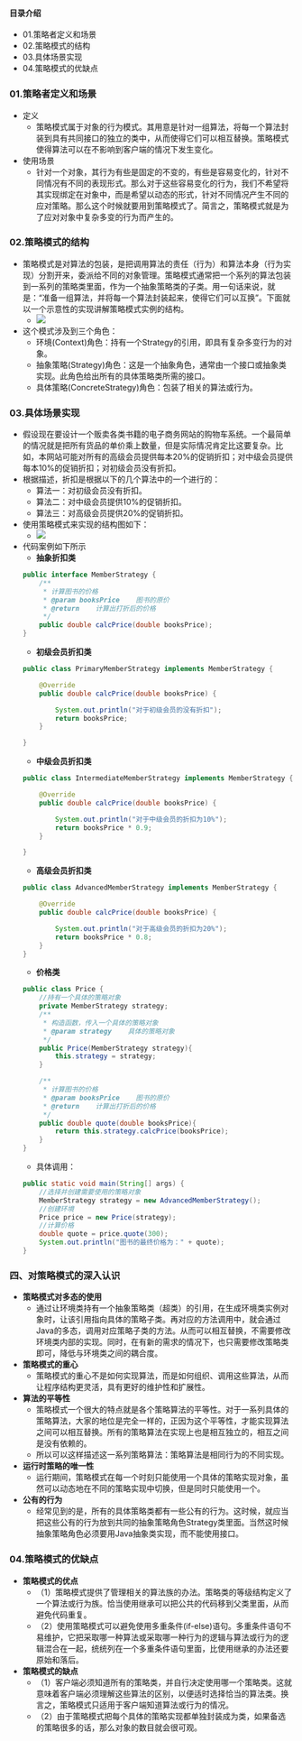 #### 目录介绍
- 01.策略者定义和场景
- 02.策略模式的结构
- 03.具体场景实现
- 04.策略模式的优缺点



### 01.策略者定义和场景
- 定义
    - 策略模式属于对象的行为模式。其用意是针对一组算法，将每一个算法封装到具有共同接口的独立的类中，从而使得它们可以相互替换。策略模式使得算法可以在不影响到客户端的情况下发生变化。
- 使用场景
    - 针对一个对象，其行为有些是固定的不变的，有些是容易变化的，针对不同情况有不同的表现形式。那么对于这些容易变化的行为，我们不希望将其实现绑定在对象中，而是希望以动态的形式，针对不同情况产生不同的应对策略。那么这个时候就要用到策略模式了。简言之，策略模式就是为了应对对象中复杂多变的行为而产生的。


### 02.策略模式的结构
- 策略模式是对算法的包装，是把调用算法的责任（行为）和算法本身（行为实现）分割开来，委派给不同的对象管理。策略模式通常把一个系列的算法包装到一系列的策略类里面，作为一个抽象策略类的子类。用一句话来说，就是：“准备一组算法，并将每一个算法封装起来，使得它们可以互换”。下面就以一个示意性的实现讲解策略模式实例的结构。  
    - ![](http://upload-images.jianshu.io/upload_images/3985563-b97fa59581b3c88c.png?imageMogr2/auto-orient/strip%7CimageView2/2/w/1240)
- 这个模式涉及到三个角色：
    - 环境\(Context\)角色：持有一个Strategy的引用，即具有复杂多变行为的对象。
    - 抽象策略\(Strategy\)角色：这是一个抽象角色，通常由一个接口或抽象类实现。此角色给出所有的具体策略类所需的接口。
    - 具体策略\(ConcreteStrategy\)角色：包装了相关的算法或行为。



### 03.具体场景实现
- 假设现在要设计一个贩卖各类书籍的电子商务网站的购物车系统。一个最简单的情况就是把所有货品的单价乘上数量，但是实际情况肯定比这要复杂。比如，本网站可能对所有的高级会员提供每本20%的促销折扣；对中级会员提供每本10%的促销折扣；对初级会员没有折扣。
- 根据描述，折扣是根据以下的几个算法中的一个进行的：
    - 算法一：对初级会员没有折扣。
    - 算法二：对中级会员提供10%的促销折扣。
    - 算法三：对高级会员提供20%的促销折扣。
- 使用策略模式来实现的结构图如下：  
    - ![](http://upload-images.jianshu.io/upload_images/3985563-3fcb880d2e7c5e2b.png?imageMogr2/auto-orient/strip%7CimageView2/2/w/1240)
- 代码案例如下所示
    - **抽象折扣类**
    ```java
    public interface MemberStrategy {
        /**
         * 计算图书的价格
         * @param booksPrice    图书的原价
         * @return    计算出打折后的价格
         */
        public double calcPrice(double booksPrice);
    }
    ```
    - **初级会员折扣类**
    ```java
    public class PrimaryMemberStrategy implements MemberStrategy {
    
        @Override
        public double calcPrice(double booksPrice) {
    
            System.out.println("对于初级会员的没有折扣");
            return booksPrice;
        }
    
    }
    ```
    - **中级会员折扣类**
    ```java
    public class IntermediateMemberStrategy implements MemberStrategy {
    
        @Override
        public double calcPrice(double booksPrice) {
    
            System.out.println("对于中级会员的折扣为10%");
            return booksPrice * 0.9;
        }
    
    }
    ```
    - **高级会员折扣类**
    ```java
    public class AdvancedMemberStrategy implements MemberStrategy {
    
        @Override
        public double calcPrice(double booksPrice) {
    
            System.out.println("对于高级会员的折扣为20%");
            return booksPrice * 0.8;
        }
    }
    ```
    - **价格类**
    ```java
    public class Price {
        //持有一个具体的策略对象
        private MemberStrategy strategy;
        /**
         * 构造函数，传入一个具体的策略对象
         * @param strategy    具体的策略对象
         */
        public Price(MemberStrategy strategy){
            this.strategy = strategy;
        }
    
        /**
         * 计算图书的价格
         * @param booksPrice    图书的原价
         * @return    计算出打折后的价格
         */
        public double quote(double booksPrice){
            return this.strategy.calcPrice(booksPrice);
        }
    }
    ```
    - 具体调用：
    ```java
    public static void main(String[] args) {
        //选择并创建需要使用的策略对象
        MemberStrategy strategy = new AdvancedMemberStrategy();
        //创建环境
        Price price = new Price(strategy);
        //计算价格
        double quote = price.quote(300);
        System.out.println("图书的最终价格为：" + quote);
    }
    ```


### 四、对策略模式的深入认识
- **策略模式对多态的使用**
    - 通过让环境类持有一个抽象策略类（超类）的引用，在生成环境类实例对象时，让该引用指向具体的策略子类。再对应的方法调用中，就会通过Java的多态，调用对应策略子类的方法。从而可以相互替换，不需要修改环境类内部的实现。同时，在有新的需求的情况下，也只需要修改策略类即可，降低与环境类之间的耦合度。
- **策略模式的重心**
    - 策略模式的重心不是如何实现算法，而是如何组织、调用这些算法，从而让程序结构更灵活，具有更好的维护性和扩展性。
- **算法的平等性**
    - 策略模式一个很大的特点就是各个策略算法的平等性。对于一系列具体的策略算法，大家的地位是完全一样的，正因为这个平等性，才能实现算法之间可以相互替换。所有的策略算法在实现上也是相互独立的，相互之间是没有依赖的。
    - 所以可以这样描述这一系列策略算法：策略算法是相同行为的不同实现。
- **运行时策略的唯一性**
    - 运行期间，策略模式在每一个时刻只能使用一个具体的策略实现对象，虽然可以动态地在不同的策略实现中切换，但是同时只能使用一个。
- **公有的行为**
    - 经常见到的是，所有的具体策略类都有一些公有的行为。这时候，就应当把这些公有的行为放到共同的抽象策略角色Strategy类里面。当然这时候抽象策略角色必须要用Java抽象类实现，而不能使用接口。



### 04.策略模式的优缺点
- **策略模式的优点**  
    - （1）策略模式提供了管理相关的算法族的办法。策略类的等级结构定义了一个算法或行为族。恰当使用继承可以把公共的代码移到父类里面，从而避免代码重复。
    - （2）使用策略模式可以避免使用多重条件\(if-else\)语句。多重条件语句不易维护，它把采取哪一种算法或采取哪一种行为的逻辑与算法或行为的逻辑混合在一起，统统列在一个多重条件语句里面，比使用继承的办法还要原始和落后。
- **策略模式的缺点**  
    - （1）客户端必须知道所有的策略类，并自行决定使用哪一个策略类。这就意味着客户端必须理解这些算法的区别，以便适时选择恰当的算法类。换言之，策略模式只适用于客户端知道算法或行为的情况。
    - （2）由于策略模式把每个具体的策略实现都单独封装成为类，如果备选的策略很多的话，那么对象的数目就会很可观。

